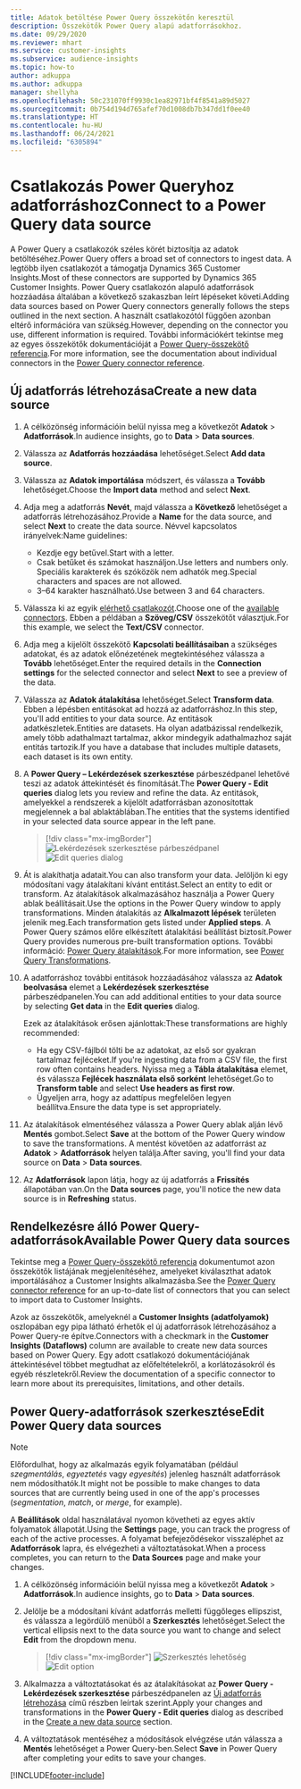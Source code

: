 ```yaml
---
title: Adatok betöltése Power Query összekötőn keresztül
description: Összekötők Power Query alapú adatforrásokhoz.
ms.date: 09/29/2020
ms.reviewer: mhart
ms.service: customer-insights
ms.subservice: audience-insights
ms.topic: how-to
author: adkuppa
ms.author: adkuppa
manager: shellyha
ms.openlocfilehash: 50c231070ff9930c1ea82971bf4f8541a89d5027
ms.sourcegitcommit: 0b754d194d765afef70d1008db7b347dd1f0ee40
ms.translationtype: HT
ms.contentlocale: hu-HU
ms.lasthandoff: 06/24/2021
ms.locfileid: "6305894"
---
```

# <a name="connect-to-a-power-query-data-source"></a><span data-ttu-id="c7d46-103">Csatlakozás Power Queryhoz adatforráshoz</span><span class="sxs-lookup"><span data-stu-id="c7d46-103">Connect to a Power Query data source</span></span>

<span data-ttu-id="c7d46-104">A Power Query a csatlakozók széles körét biztosítja az adatok betöltéséhez.</span><span class="sxs-lookup"><span data-stu-id="c7d46-104">Power Query offers a broad set of connectors to ingest data.</span></span> <span data-ttu-id="c7d46-105">A legtöbb ilyen csatlakozót a támogatja Dynamics 365 Customer Insights.</span><span class="sxs-lookup"><span data-stu-id="c7d46-105">Most of these connectors are supported by Dynamics 365 Customer Insights.</span></span> <span data-ttu-id="c7d46-106">Power Query csatlakozón alapuló adatforrások hozzáadása általában a következő szakaszban leírt lépéseket követi.</span><span class="sxs-lookup"><span data-stu-id="c7d46-106">Adding data sources based on Power Query connectors generally follows the steps outlined in the next section.</span></span> <span data-ttu-id="c7d46-107">A használt csatlakozótól függően azonban eltérő információra van szükség.</span><span class="sxs-lookup"><span data-stu-id="c7d46-107">However, depending on the connector you use, different information is required.</span></span> <span data-ttu-id="c7d46-108">További információkért tekintse meg az egyes összekötők dokumentációját a [Power Query-összekötő referencia](/power-query/connectors/).</span><span class="sxs-lookup"><span data-stu-id="c7d46-108">For more information, see the documentation about individual connectors in the [Power Query connector reference](/power-query/connectors/).</span></span>

## <a name="create-a-new-data-source"></a><span data-ttu-id="c7d46-109">Új adatforrás létrehozása</span><span class="sxs-lookup"><span data-stu-id="c7d46-109">Create a new data source</span></span>

1. <span data-ttu-id="c7d46-110">A célközönség információin belül nyissa meg a következőt **Adatok** > **Adatforrások**.</span><span class="sxs-lookup"><span data-stu-id="c7d46-110">In audience insights, go to **Data** > **Data sources**.</span></span>

1. <span data-ttu-id="c7d46-111">Válassza az **Adatforrás hozzáadása** lehetőséget.</span><span class="sxs-lookup"><span data-stu-id="c7d46-111">Select **Add data source**.</span></span>

1. <span data-ttu-id="c7d46-112">Válassza az **Adatok importálása** módszert, és válassza a **Tovább** lehetőséget.</span><span class="sxs-lookup"><span data-stu-id="c7d46-112">Choose the **Import data** method and select **Next**.</span></span>

1. <span data-ttu-id="c7d46-113">Adja meg a adatforrás **Nevét**, majd válassza a **Következő** lehetőséget a adatforrás létrehozásához.</span><span class="sxs-lookup"><span data-stu-id="c7d46-113">Provide a **Name** for the data source, and select **Next** to create the data source.</span></span> <span data-ttu-id="c7d46-114">Névvel kapcsolatos irányelvek:</span><span class="sxs-lookup"><span data-stu-id="c7d46-114">Name guidelines:</span></span> 
   - <span data-ttu-id="c7d46-115">Kezdje egy betűvel.</span><span class="sxs-lookup"><span data-stu-id="c7d46-115">Start with a letter.</span></span>
   - <span data-ttu-id="c7d46-116">Csak betűket és számokat használjon.</span><span class="sxs-lookup"><span data-stu-id="c7d46-116">Use letters and numbers only.</span></span> <span data-ttu-id="c7d46-117">Speciális karakterek és szóközök nem adhatók meg.</span><span class="sxs-lookup"><span data-stu-id="c7d46-117">Special characters and spaces are not allowed.</span></span>
   - <span data-ttu-id="c7d46-118">3–64 karakter használható.</span><span class="sxs-lookup"><span data-stu-id="c7d46-118">Use between 3 and 64 characters.</span></span>

1. <span data-ttu-id="c7d46-119">Válassza ki az egyik [elérhető csatlakozót](#available-power-query-data-sources).</span><span class="sxs-lookup"><span data-stu-id="c7d46-119">Choose one of the [available connectors](#available-power-query-data-sources).</span></span> <span data-ttu-id="c7d46-120">Ebben a példában a **Szöveg/CSV** összekötőt választjuk.</span><span class="sxs-lookup"><span data-stu-id="c7d46-120">For this example, we select the **Text/CSV** connector.</span></span>

1. <span data-ttu-id="c7d46-121">Adja meg a kijelölt összekötő **Kapcsolati beállításaiban** a szükséges adatokat, és az adatok előnézetének megtekintéséhez válassza a **Tovább** lehetőséget.</span><span class="sxs-lookup"><span data-stu-id="c7d46-121">Enter the required details in the **Connection settings** for the selected connector and select **Next** to see a preview of the data.</span></span>

1. <span data-ttu-id="c7d46-122">Válassza az **Adatok átalakítása** lehetőséget.</span><span class="sxs-lookup"><span data-stu-id="c7d46-122">Select **Transform data**.</span></span> <span data-ttu-id="c7d46-123">Ebben a lépésben entitásokat ad hozzá az adatforráshoz.</span><span class="sxs-lookup"><span data-stu-id="c7d46-123">In this step, you'll add entities to your data source.</span></span> <span data-ttu-id="c7d46-124">Az entitások adatkészletek.</span><span class="sxs-lookup"><span data-stu-id="c7d46-124">Entities are datasets.</span></span> <span data-ttu-id="c7d46-125">Ha olyan adatbázissal rendelkezik, amely több adathalmazt tartalmaz, akkor mindegyik adathalmazhoz saját entitás tartozik.</span><span class="sxs-lookup"><span data-stu-id="c7d46-125">If you have a database that includes multiple datasets, each dataset is its own entity.</span></span>

1. <span data-ttu-id="c7d46-126">A **Power Query – Lekérdezések szerkesztése** párbeszédpanel lehetővé teszi az adatok áttekintését és finomítását.</span><span class="sxs-lookup"><span data-stu-id="c7d46-126">The **Power Query - Edit queries** dialog lets you review and refine the data.</span></span> <span data-ttu-id="c7d46-127">Az entitások, amelyekkel a rendszerek a kijelölt adatforrásban azonosítottak megjelennek a bal ablaktáblában.</span><span class="sxs-lookup"><span data-stu-id="c7d46-127">The entities that the systems identified in your selected data source appear in the left pane.</span></span>

   > [!div class="mx-imgBorder"]
   > <span data-ttu-id="c7d46-128">![Lekérdezések szerkesztése párbeszédpanel](media/data-manager-configure-edit-queries.png "Lekérdezések szerkesztése párbeszédpanel")</span><span class="sxs-lookup"><span data-stu-id="c7d46-128">![Edit queries dialog](media/data-manager-configure-edit-queries.png "Edit queries dialog")</span></span>

1. <span data-ttu-id="c7d46-129">Át is alakíthatja adatait.</span><span class="sxs-lookup"><span data-stu-id="c7d46-129">You can also transform your data.</span></span> <span data-ttu-id="c7d46-130">Jelöljön ki egy módosítani vagy átalakítani kívánt entitást.</span><span class="sxs-lookup"><span data-stu-id="c7d46-130">Select an entity to edit or transform.</span></span> <span data-ttu-id="c7d46-131">Az átalakítások alkalmazásához használja a Power Query ablak beállításait.</span><span class="sxs-lookup"><span data-stu-id="c7d46-131">Use the options in the Power Query window to apply transformations.</span></span> <span data-ttu-id="c7d46-132">Minden átalakítás az **Alkalmazott lépések** területen jelenik meg.</span><span class="sxs-lookup"><span data-stu-id="c7d46-132">Each transformation gets listed under **Applied steps**.</span></span> <span data-ttu-id="c7d46-133">A Power Query számos előre elkészített átalakítási beállítást biztosít.</span><span class="sxs-lookup"><span data-stu-id="c7d46-133">Power Query provides numerous pre-built transformation options.</span></span> <span data-ttu-id="c7d46-134">További információ: [Power Query átalakítások](/power-query/power-query-what-is-power-query#transformations).</span><span class="sxs-lookup"><span data-stu-id="c7d46-134">For more information, see [Power Query Transformations](/power-query/power-query-what-is-power-query#transformations).</span></span>

1. <span data-ttu-id="c7d46-135">A adatforráshoz további entitások hozzáadásához válassza az **Adatok beolvasása** elemet a **Lekérdezések szerkesztése** párbeszédpanelen.</span><span class="sxs-lookup"><span data-stu-id="c7d46-135">You can add additional entities to your data source by selecting **Get data** in the **Edit queries** dialog.</span></span>

   <span data-ttu-id="c7d46-136">Ezek az átalakítások erősen ajánlottak:</span><span class="sxs-lookup"><span data-stu-id="c7d46-136">These transformations are highly recommended:</span></span>

   - <span data-ttu-id="c7d46-137">Ha egy CSV-fájlból tölti be az adatokat, az első sor gyakran tartalmaz fejléceket.</span><span class="sxs-lookup"><span data-stu-id="c7d46-137">If you're ingesting data from a CSV file, the first row often contains headers.</span></span> <span data-ttu-id="c7d46-138">Nyissa meg a **Tábla átalakítása** elemet, és válassza **Fejlécek használata első sorként** lehetőséget.</span><span class="sxs-lookup"><span data-stu-id="c7d46-138">Go to **Transform table** and select **Use headers as first row**.</span></span>
   - <span data-ttu-id="c7d46-139">Ügyeljen arra, hogy az adattípus megfelelően legyen beállítva.</span><span class="sxs-lookup"><span data-stu-id="c7d46-139">Ensure the data type is set appropriately.</span></span>

1. <span data-ttu-id="c7d46-140">Az átalakítások elmentéséhez válassza a Power Query ablak alján lévő **Mentés** gombot.</span><span class="sxs-lookup"><span data-stu-id="c7d46-140">Select **Save** at the bottom of the Power Query window to save the transformations.</span></span> <span data-ttu-id="c7d46-141">A mentést követően az adatforrást az **Adatok** > **Adatforrások** helyen találja.</span><span class="sxs-lookup"><span data-stu-id="c7d46-141">After saving, you'll find your data source on **Data** > **Data sources**.</span></span>

1. <span data-ttu-id="c7d46-142">Az **Adatforrások** lapon látja, hogy az új adatforrás a **Frissítés** állapotában van.</span><span class="sxs-lookup"><span data-stu-id="c7d46-142">On the **Data sources** page, you'll notice the new data source is in **Refreshing** status.</span></span>

## <a name="available-power-query-data-sources"></a><span data-ttu-id="c7d46-143">Rendelkezésre álló Power Query-adatforrások</span><span class="sxs-lookup"><span data-stu-id="c7d46-143">Available Power Query data sources</span></span>

<span data-ttu-id="c7d46-144">Tekintse meg a [Power Query-összekötő referencia](/power-query/connectors/) dokumentumot azon összekötők listájának megjelenítéséhez, amelyeket kiválaszthat adatok importálásához a Customer Insights alkalmazásba.</span><span class="sxs-lookup"><span data-stu-id="c7d46-144">See the [Power Query connector reference](/power-query/connectors/) for an up-to-date list of connectors that you can select to import data to Customer Insights.</span></span> 

<span data-ttu-id="c7d46-145">Azok az összekötők, amelyeknél a **Customer Insights (adatfolyamok)** oszlopában egy pipa látható érhetők el új adatforrások létrehozásához a Power Query-re építve.</span><span class="sxs-lookup"><span data-stu-id="c7d46-145">Connectors with a checkmark in the **Customer Insights (Dataflows)** column are available to create new data sources based on Power Query.</span></span> <span data-ttu-id="c7d46-146">Egy adott csatlakozó dokumentációjának áttekintésével többet megtudhat az előfeltételekről, a korlátozásokról és egyéb részletekről.</span><span class="sxs-lookup"><span data-stu-id="c7d46-146">Review the documentation of a specific connector to learn more about its prerequisites, limitations, and other details.</span></span>

## <a name="edit-power-query-data-sources"></a><span data-ttu-id="c7d46-147">Power Query-adatforrások szerkesztése</span><span class="sxs-lookup"><span data-stu-id="c7d46-147">Edit Power Query data sources</span></span>

> [!NOTE]
> <span data-ttu-id="c7d46-148">Előfordulhat, hogy az alkalmazás egyik folyamatában (például *szegmentálás*, *egyeztetés* vagy *egyesítés*) jelenleg használt adatforrások nem módosíthatók.</span><span class="sxs-lookup"><span data-stu-id="c7d46-148">It might not be possible to make changes to data sources that are currently being used in one of the app's processes (*segmentation*, *match*, or *merge*, for example).</span></span> 
>
> <span data-ttu-id="c7d46-149">A **Beállítások** oldal használatával nyomon követheti az egyes aktív folyamatok állapotát.</span><span class="sxs-lookup"><span data-stu-id="c7d46-149">Using the **Settings** page, you can track the progress of each of the active processes.</span></span> <span data-ttu-id="c7d46-150">A folyamat befejeződésekor visszaléphet az **Adatforrások** lapra, és elvégezheti a változtatásokat.</span><span class="sxs-lookup"><span data-stu-id="c7d46-150">When a process completes, you can return to the **Data Sources** page and make your changes.</span></span>

1. <span data-ttu-id="c7d46-151">A célközönség információin belül nyissa meg a következőt **Adatok** > **Adatforrások**.</span><span class="sxs-lookup"><span data-stu-id="c7d46-151">In audience insights, go to **Data** > **Data sources**.</span></span>

2. <span data-ttu-id="c7d46-152">Jelölje be a módosítani kívánt adatforrás melletti függőleges ellipszist, és válassza a legördülő menüből a **Szerkesztés** lehetőséget.</span><span class="sxs-lookup"><span data-stu-id="c7d46-152">Select the vertical ellipsis next to the data source you want to change and select **Edit** from the dropdown menu.</span></span>

   > [!div class="mx-imgBorder"]
   > <span data-ttu-id="c7d46-153">![Szerkesztés lehetőség](media/edit-option-data-sources.png "Szerkesztés lehetőség")</span><span class="sxs-lookup"><span data-stu-id="c7d46-153">![Edit option](media/edit-option-data-sources.png "Edit option")</span></span>

3. <span data-ttu-id="c7d46-154">Alkalmazza a változtatásokat és az átalakításokat az **Power Query - Lekérdezések szerkesztése** párbeszédpanelen az [Új adatforrás létrehozása](#create-a-new-data-source) című részben leírtak szerint.</span><span class="sxs-lookup"><span data-stu-id="c7d46-154">Apply your changes and transformations in the **Power Query - Edit queries** dialog as described in the [Create a new data source](#create-a-new-data-source) section.</span></span>

4. <span data-ttu-id="c7d46-155">A változtatások mentéséhez a módosítások elvégzése után válassza a **Mentés** lehetőséget a Power Query-ben.</span><span class="sxs-lookup"><span data-stu-id="c7d46-155">Select **Save** in Power Query after completing your edits to save your changes.</span></span>


[!INCLUDE[footer-include](../includes/footer-banner.md)]